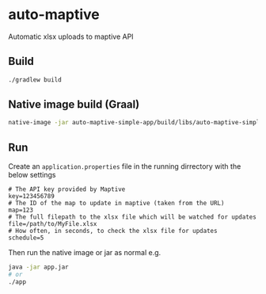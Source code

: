 # auto-maptive
Automatic xlsx uploads to maptive API

## Build

```bash
./gradlew build
```

## Native image build (Graal)

```bash
native-image -jar auto-maptive-simple-app/build/libs/auto-maptive-simple-app*.jar
```

## Run

Create an `application.properties` file in the running dirrectory with the below settings
```properties
# The API key provided by Maptive
key=123456789
# The ID of the map to update in maptive (taken from the URL)
map=123
# The full filepath to the xlsx file which will be watched for updates
file=/path/to/MyFile.xlsx
# How often, in seconds, to check the xlsx file for updates
schedule=5
```

Then run the native image or jar as normal e.g.
```bash
java -jar app.jar
# or
./app
```
